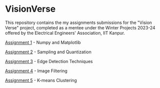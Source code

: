 # VisionVerse

This repository contains the my assignments submissions for the "Vision Verse" project, completed as a mentee under the Winter Projects 2023-24 offered by the Electrical Engineers' Association, IIT Kanpur.

[Assignment 1](https://github.com/AshwinBarnwal/Vision-Verse/blob/main/Assignment%201.ipynb) - Numpy and Matplotlib

[Assignment 2](https://github.com/AshwinBarnwal/Vision-Verse/blob/main/Assignment%202.ipynb) - Sampling and Quantization

[Assignment 3](https://github.com/AshwinBarnwal/Vision-Verse/blob/main/Assignment%203.ipynb) - Edge Detection Techniques

[Assignment 4](https://github.com/AshwinBarnwal/Vision-Verse/blob/main/Assignment%204.ipynb) - Image Filtering

[Assignment 5](https://github.com/AshwinBarnwal/Vision-Verse/blob/main/Assignment%205.ipynb) - K-means Clustering

